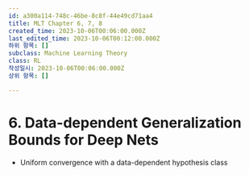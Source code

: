 ```yaml
---
id: a300a114-748c-46be-8c8f-44e49cd71aa4
title: MLT Chapter 6, 7, 8
created_time: 2023-10-06T00:06:00.000Z
last_edited_time: 2023-10-06T00:12:00.000Z
하위 항목: []
subclass: Machine Learning Theory
class: RL
작성일시: 2023-10-06T00:06:00.000Z
상위 항목: []

---
```


# 6. Data-dependent Generalization Bounds for Deep Nets

*   Uniform convergence with a data-dependent hypothesis class
